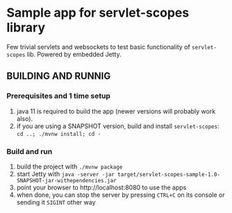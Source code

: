 # Sample app for servlet-scopes library

Few trivial servlets and websockets to test basic functionality of `servlet-scopes` lib. Powered by embedded Jetty.


## BUILDING AND RUNNIG

### Prerequisites and 1 time setup
1. java 11 is required to build the app (newer versions will probably work also).
1. if you are using a SNAPSHOT version, build and install `servlet-scopes`: `cd ..; ./mvnw install; cd -`

### Build and run
1. build the project with `./mvnw package`
1. start Jetty with `java -server -jar target/servlet-scopes-sample-1.0-SNAPSHOT-jar-withependencies.jar`
1. point your browser to http://localhost:8080 to use the apps
1. when done, you can stop the server by pressing `CTRL+C` on its console or sending it `SIGINT` other way
